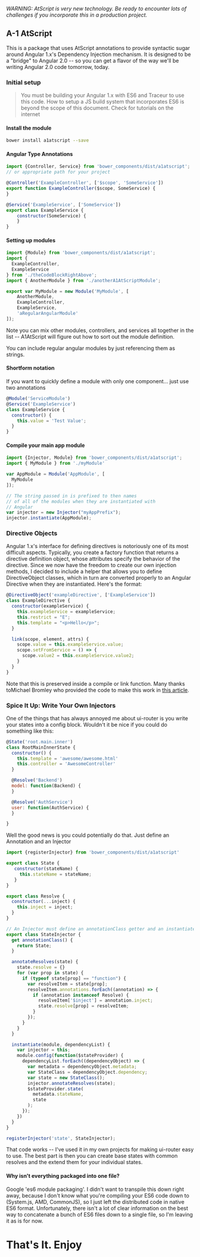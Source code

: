 *WARNING: AtScript is very new technology. Be ready to encounter lots of challenges if you incorporate this in a production project.*

## A-1 AtScript

This is a package that uses AtScript annotations to provide syntactic sugar around Angular 1.x's Dependency Injection mechanism. It is designed to be a "bridge" to Angular 2.0  -- so you can get a flavor of the way we'll be writing Angular 2.0 code tomorrow, today.

### Initial setup

> You must be building your Angular 1.x with ES6 and Traceur to use this code. How to setup a JS build system that incorporates ES6 is beyond the scope of this document. Check for tutorials on the internet

#### Install the module

```bash
bower install a1atscript --save
```

#### Angular Type Annotations

```javascript
import {Controller, Service} from 'bower_components/dist/a1atscript';
// or appropriate path for your project

@Controller('ExampleController', ['$scope', 'SomeService'])
export function ExampleController($scope, SomeService) {
}

@Service('ExampleService', ['SomeService'])
export class ExampleService {
	constructor(SomeService) {
	}
}
```

#### Setting up modules


```javascript
import {Module} from 'bower_components/dist/a1atscript';
import {
  ExampleController,
  ExampleService
} from './theCodeBlockRightAbove';
import { AnotherModule } from './anotherA1AtScriptModule';

export var MyModule = new Module('MyModule', [
	AnotherModule,
	ExampleController,
	ExampleService,
	'aRegularAngularModule'
]);
```

Note you can mix other modules, controllers, and services all together in the list -- A1AtScript will figure out how to sort out the module definition.

You can include regular angular modules by just referencing them as strings.

#### Shortform notation

If you want to quickly define a module with only one component... just use two annotations

```javascript
@Module('ServiceModule')
@Service('ExampleService')
class ExampleService {
  constructor() {
    this.value = 'Test Value';
  }
}
```

#### Compile your main app module

```javascript
import {Injector, Module} from 'bower_components/dist/a1atscript';
import { MyModule } from './myModule'

var AppModule = Module('AppModule', [
  MyModule
]);

// The string passed in is prefixed to then names
// of all of the modules when they are instantiated with
// Angular
var injector = new Injector("myAppPrefix");
injector.instantiate(AppModule);
```

### Directive Objects

Angular 1.x's interface for defining directives is notoriously one of its most difficult aspects. Typically, you create a factory function that returns a directive definition object, whose attributes specify the behavior of the directive. Since we now have the freedom to create our own injection methods, I decided to include a helper that allows you to define DirectiveObject classes, which in turn are converted properly to an Angular Directive when they are instantiated. Here's the format:

```javascript
@DirectiveObject('exampleDirective', ['ExampleService'])
class ExampleDirective {
  constructor(exampleService) {
    this.exampleService = exampleService;
    this.restrict = "E";
    this.template = "<p>Hello</p>";
  }

  link(scope, element, attrs) {
    scope.value = this.exampleService.value;
    scope.setFromService = () => {
      scope.value2 = this.exampleService.value2;
    }
  }
}
```

Note that this is preserved inside a compile or link function. Many thanks toMichael Bromley who provided the code to make this work in [this article](http://www.michaelbromley.co.uk/blog/350/exploring-es6-classes-in-angularjs-1-x).

### Spice It Up: Write Your Own Injectors

One of the things that has always annoyed me about ui-router is you write your states into a config block. Wouldn't it be nice if you could do something like this:

```javascript
@State('root.main.inner')
class RootMainInnerState {
  constructor() {
    this.template = 'awesome/awesome.html'
    this.controller = 'AwesomeController'
  }

  @Resolve('Backend')
  model: function(Backend) {
  }

  @Resolve('AuthService')
  user: function(AuthService) {
  }

}
```

Well the good news is you could potentially do that. Just define an Annotation and an Injector

```javascript
import {registerInjector} from 'bower_components/dist/a1atscript'

export class State {
   constructor(stateName) {
     this.stateName = stateName;
   }
}

export class Resolve {
  constructor(...inject) {
    this.inject = inject;
  }
}

// An Injector must define an annotationClass getter and an instantiate method
export class StateInjector {
  get annotationClass() {
    return State;
  }

  annotateResolves(state) {
    state.resolve = {}
    for (var prop in state) {
      if (typeof state[prop] == "function") {
        var resolveItem = state[prop];
        resolveItem.annotations.forEach((annotation) => {
          if (annotation instanceof Resolve) {
            resolveItem['$inject'] = annotation.inject;
            state.resolve[prop] = resolveItem;
          }
        });
      }
    }
  }

  instantiate(module, dependencyList) {
    var injector = this;
    module.config(function($stateProvider) {
      dependencyList.forEach((dependencyObject) => {
        var metadata = dependencyObject.metadata;
        var StateClass = dependencyObject.dependency;
        var state = new StateClass();
        injector.annotateResolves(state);
        $stateProvider.state(
          metadata.stateName,
          state
        );
      });
    })
  }
}

registerInjector('state', StateInjector);
```

That code works -- I've used it in my own projects for making ui-router easy to use. The best part is then you can create base states with common resolves and the extend them for your individual states.

#### Why isn't everything packaged into one file?

Google 'es6 module packaging'. I didn't want to transpile this down right away, because I don't know what you're compiling your ES6 code down to (System.js, AMD, CommonJS), so I just left the distributed code in native ES6 format. Unfortunately, there isn't a lot of clear information on the best way to concatenate a bunch of ES6 files down to a single file, so I'm leaving it as is for now.

# That's It. Enjoy
